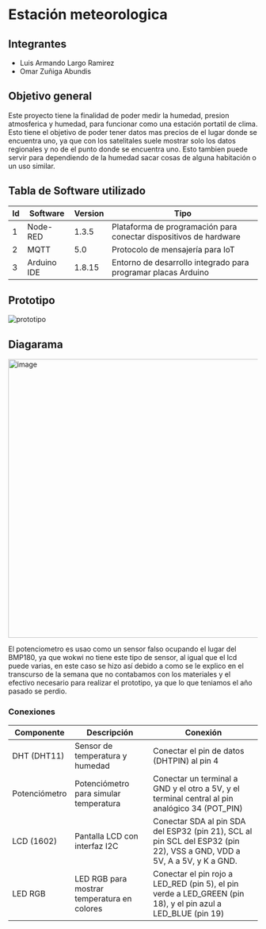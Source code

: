 # Estación meteorologica
## Integrantes

- Luis Armando Largo Ramirez
- Omar Zuñiga Abundis

## Objetivo general
Este proyecto tiene la finalidad de poder medir la humedad, presion atmosferica y humedad, para funcionar como una estación portatil
de clima. Esto tiene el objetivo de poder tener datos mas precios de el lugar donde se encuentra uno, ya que con los satelitales suele mostrar solo los datos regionales y no de el punto donde se encuentra uno. Esto tambien puede servir para dependiendo de la humedad sacar cosas de alguna habitación o un uso similar. 

## Tabla de Software utilizado
|Id|Software|Version|Tipo|
|---|---|---|---|
|1|Node-RED|1.3.5|Plataforma de programación para conectar dispositivos de hardware|
|2|MQTT|5.0|Protocolo de mensajería para IoT|
|3|Arduino IDE|1.8.15|Entorno de desarrollo integrado para programar placas Arduino|


## Prototipo
![prototipo](https://github.com/luislr220/ProjectsPIot2024/assets/114530204/dc14c2c9-b9d9-4322-8250-cf4a5bd9b6dc)

## Diagarama
<img width="562" alt="image" src="https://github.com/luislr220/ProjectsPIot2024/assets/114530204/61fbea87-7180-4a7c-a211-3a05f75c383b">
<br>

El potenciometro es usao como un sensor falso ocupando el lugar del BMP180, ya que wokwi no tiene este tipo de sensor, al igual que el lcd puede varias, en este caso se hizo así debido a como se le explico en el transcurso de la semana que no contabamos con los materiales y el efectivo necesario para realizar el prototipo, ya que lo que teniamos el año pasado se perdio.

### Conexiones
| Componente    | Descripción                                     | Conexión                                           |
|---------------|-------------------------------------------------|----------------------------------------------------|
| DHT (DHT11)   | Sensor de temperatura y humedad                 | Conectar el pin de datos (DHTPIN) al pin 4        |
| Potenciómetro | Potenciómetro para simular temperatura         | Conectar un terminal a GND y el otro a 5V, y el terminal central al pin analógico 34 (POT_PIN) |
| LCD (1602)    | Pantalla LCD con interfaz I2C                   | Conectar SDA al pin SDA del ESP32 (pin 21), SCL al pin SCL del ESP32 (pin 22), VSS a GND, VDD a 5V, A a 5V, y K a GND. |
| LED RGB       | LED RGB para mostrar temperatura en colores    | Conectar el pin rojo a LED_RED (pin 5), el pin verde a LED_GREEN (pin 18), y el pin azul a LED_BLUE (pin 19) |



